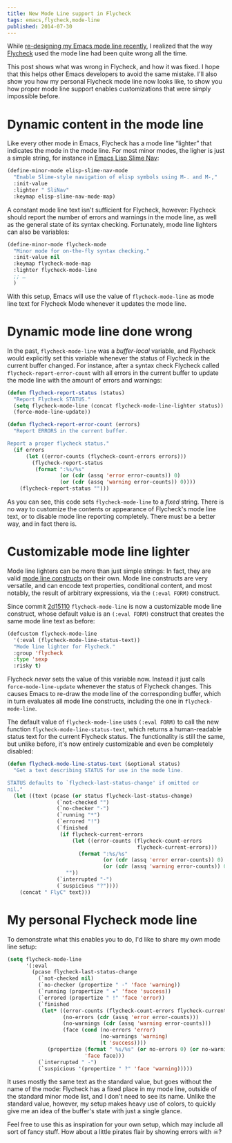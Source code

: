 ```yaml
---
title: New Mode Line support in Flycheck
tags: emacs,flycheck,mode-line
published: 2014-07-30
---
```


While [re-designing my Emacs mode line recently][mode-line], I realized that the
way [Flycheck][] used the mode line had been quite wrong all the time.

This post shows what was wrong in Flycheck, and how it was fixed.  I hope that
this helps other Emacs developers to avoid the same mistake.  I'll also show you
how my personal Flycheck mode line now looks like, to show you how proper mode
line support enables customizations that were simply impossible before.

<!--more-->

[mode-line]: internal:posts/make-your-emacs-mode-line-more-useful.md
[flycheck]: http://flycheck.readthedocs.org

Dynamic content in the mode line
================================

Like every other mode in Emacs, Flycheck has a mode line “lighter” that
indicates the mode in the mode line.  For most minor modes, the ligher is just a
simple string, for instance in [Emacs Lisp Slime Nav][]:

```commonlisp
(define-minor-mode elisp-slime-nav-mode
  "Enable Slime-style navigation of elisp symbols using M-. and M-,"
  :init-value
  :lighter " SliNav"
  :keymap elisp-slime-nav-mode-map)
```

A constant mode line text isn't sufficient for Flycheck, however: Flycheck
should report the number of errors and warnings in the mode line, as well as the
general state of its syntax checking.  Fortunately, mode line lighters can also
be variables:

```commonlisp
(define-minor-mode flycheck-mode
  "Minor mode for on-the-fly syntax checking."
  :init-value nil
  :keymap flycheck-mode-map
  :lighter flycheck-mode-line
  ;; …
  )
```

With this setup, Emacs will use the value of `flycheck-mode-line` as mode line
text for Flycheck Mode whenever it updates the mode line.

[Emacs Lisp Slime Nav]: https://github.com/purcell/elisp-slime-nav

Dynamic mode line done wrong
============================

In the past, `flycheck-mode-line` was a *buffer-local* variable, and Flycheck
would explicitly set this variable whenever the status of Flycheck in the
current buffer changed.  For instance, after a syntax check Flycheck called
`flycheck-report-error-count` with all errors in the current buffer to update
the mode line with the amount of errors and warnings:

```commonlisp
(defun flycheck-report-status (status)
  "Report Flycheck STATUS."
  (setq flycheck-mode-line (concat flycheck-mode-line-lighter status))
  (force-mode-line-update))

(defun flycheck-report-error-count (errors)
  "Report ERRORS in the current buffer.

Report a proper flycheck status."
  (if errors
      (let ((error-counts (flycheck-count-errors errors)))
        (flycheck-report-status
         (format ":%s/%s"
                 (or (cdr (assq 'error error-counts)) 0)
                 (or (cdr (assq 'warning error-counts)) 0))))
    (flycheck-report-status "")))
```

As you can see, this code sets `flycheck-mode-line` to a *fixed* string.  There
is no way to customize the contents or appearance of Flycheck's mode line text,
or to disable mode line reporting completely.  There must be a better way, and
in fact there is.

Customizable mode line lighter
==============================

Mode line lighters can be more than just simple strings: In fact, they are valid
[mode line constructs][] on their own.  Mode line constructs are very versatile,
and can encode text properties, conditional content, and most notably, the
result of arbitrary expressions, via the `(:eval FORM)` construct.

Since commit [2d15110][] `flycheck-mode-line` is now a customizable mode line
construct, whose default value is an `(:eval FORM)` construct that creates the
same mode line text as before:

```commonlisp
(defcustom flycheck-mode-line
  '(:eval (flycheck-mode-line-status-text))
  "Mode line lighter for Flycheck."
  :group 'flycheck
  :type 'sexp
  :risky t)
```

Flycheck *never* sets the value of this variable now.  Instead it just calls
`force-mode-line-update` whenever the status of Flycheck changes.  This causes
Emacs to re-draw the mode line of the corresponding buffer, which in turn
evaluates all mode line constructs, including the one in `flycheck-mode-line`.

The default value of `flycheck-mode-line` uses `(:eval FORM)` to call the new
function `flycheck-mode-line-status-text`, which returns a human-readable status
text for the current Flycheck status.  The functionality is still the same, but
unlike before, it's now entirely customizable and even be completely disabled:

```commonlisp
(defun flycheck-mode-line-status-text (&optional status)
  "Get a text describing STATUS for use in the mode line.

STATUS defaults to `flycheck-last-status-change' if omitted or
nil."
  (let ((text (pcase (or status flycheck-last-status-change)
                (`not-checked "")
                (`no-checker "-")
                (`running "*")
                (`errored "!")
                (`finished
                 (if flycheck-current-errors
                     (let ((error-counts (flycheck-count-errors
                                          flycheck-current-errors)))
                       (format ":%s/%s"
                               (or (cdr (assq 'error error-counts)) 0)
                               (or (cdr (assq 'warning error-counts)) 0)))
                   ""))
                (`interrupted "-")
                (`suspicious "?"))))
    (concat " FlyC" text)))
```

[2d15110]: https://github.com/flycheck/flycheck/commit/2d1511012d7acbfc078decac0b08d7733bf954ae
[mode line constructs]: http://www.gnu.org/software/emacs/manual/html_node/elisp/Mode-Line-Data.html

My personal Flycheck mode line
==============================

To demonstrate what this enables you to do, I'd like to share my own mode line
setup:

```commonlisp
(setq flycheck-mode-line
      '(:eval
        (pcase flycheck-last-status-change
          (`not-checked nil)
          (`no-checker (propertize " -" 'face 'warning))
          (`running (propertize " ✷" 'face 'success))
          (`errored (propertize " !" 'face 'error))
          (`finished
           (let* ((error-counts (flycheck-count-errors flycheck-current-errors))
                  (no-errors (cdr (assq 'error error-counts)))
                  (no-warnings (cdr (assq 'warning error-counts)))
                  (face (cond (no-errors 'error)
                              (no-warnings 'warning)
                              (t 'success))))
             (propertize (format " %s/%s" (or no-errors 0) (or no-warnings 0))
                         'face face)))
          (`interrupted " -")
          (`suspicious '(propertize " ?" 'face 'warning)))))
```

It uses mostly the same text as the standard value, but goes without the name of
the mode: Flycheck has a fixed place in my mode line, outside of the standard
minor mode list, and I don't need to see its name.  Unlike the standard value,
however, my setup makes heavy use of colors, to quickly give me an idea of the
buffer's state with just a single glance.

Feel free to use this as inspiration for your own setup, which may include all
sort of fancy stuff.  How about a little pirates flair by showing errors with ☠?
